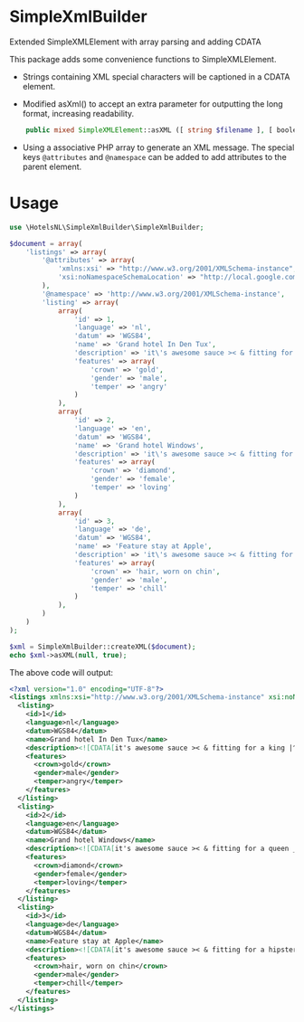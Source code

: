 # SimpleXmlBuilder
Extended SimpleXMLElement with array parsing and adding CDATA

This package adds some convenience functions to SimpleXMLElement.

* Strings containing XML special characters will be captioned in a 
CDATA element.

* Modified asXml() to accept an extra parameter for outputting the long 
format, increasing readability.

```php
    public mixed SimpleXMLElement::asXML ([ string $filename ], [ boolean] $longOutput)
```

* Using a associative PHP array to generate an XML message.
  The special keys `@attributes` and `@namespace` can be added to add 
  attributes to the parent element.

# Usage

```php
use \HotelsNL\SimpleXmlBuilder\SimpleXmlBuilder;

$document = array(
    'listings' => array(
        '@attributes' => array(
            'xmlns:xsi' => "http://www.w3.org/2001/XMLSchema-instance",
            'xsi:noNamespaceSchemaLocation' => "http://local.google.com/local_feed.xsd"
        ),
        '@namespace' => 'http://www.w3.org/2001/XMLSchema-instance',
        'listing' => array(
            array(
                'id' => 1,
                'language' => 'nl',
                'datum' => 'WGS84',
                'name' => 'Grand hotel In Den Tux',
                'description' => 'it\'s awesome sauce >< & fitting for a king |^^^|.',
                'features' => array(
                    'crown' => 'gold',
                    'gender' => 'male',
                    'temper' => 'angry'
                )
            ),
            array(
                'id' => 2,
                'language' => 'en',
                'datum' => 'WGS84',
                'name' => 'Grand hotel Windows',
                'description' => 'it\'s awesome sauce >< & fitting for a queen _^_.',
                'features' => array(
                    'crown' => 'diamond',
                    'gender' => 'female',
                    'temper' => 'loving'
                )
            ),
            array(
                'id' => 3,
                'language' => 'de',
                'datum' => 'WGS84',
                'name' => 'Feature stay at Apple',
                'description' => 'it\'s awesome sauce >< & fitting for a hipster |www|.',
                'features' => array(
                    'crown' => 'hair, worn on chin',
                    'gender' => 'male',
                    'temper' => 'chill'
                )
            ),
        )
    )
);

$xml = SimpleXmlBuilder::createXML($document);
echo $xml->asXML(null, true);

```

The above code will output:
```xml
<?xml version="1.0" encoding="UTF-8"?>
<listings xmlns:xsi="http://www.w3.org/2001/XMLSchema-instance" xsi:noNamespaceSchemaLocation="http://local.google.com/local_feed.xsd">
  <listing>
    <id>1</id>
    <language>nl</language>
    <datum>WGS84</datum>
    <name>Grand hotel In Den Tux</name>
    <description><![CDATA[it's awesome sauce >< & fitting for a king |^^^|.]]></description>
    <features>
      <crown>gold</crown>
      <gender>male</gender>
      <temper>angry</temper>
    </features>
  </listing>
  <listing>
    <id>2</id>
    <language>en</language>
    <datum>WGS84</datum>
    <name>Grand hotel Windows</name>
    <description><![CDATA[it's awesome sauce >< & fitting for a queen _^_.]]></description>
    <features>
      <crown>diamond</crown>
      <gender>female</gender>
      <temper>loving</temper>
    </features>
  </listing>
  <listing>
    <id>3</id>
    <language>de</language>
    <datum>WGS84</datum>
    <name>Feature stay at Apple</name>
    <description><![CDATA[it's awesome sauce >< & fitting for a hipster |www|.]]></description>
    <features>
      <crown>hair, worn on chin</crown>
      <gender>male</gender>
      <temper>chill</temper>
    </features>
  </listing>
</listings>
```
